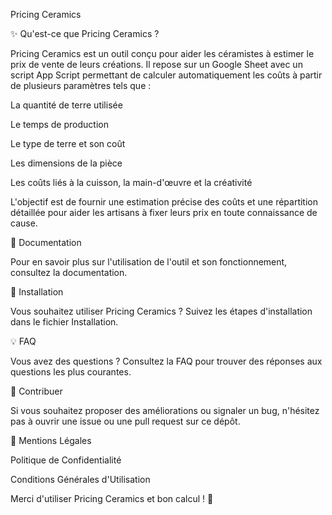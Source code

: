 Pricing Ceramics

✨ Qu'est-ce que Pricing Ceramics ?

Pricing Ceramics est un outil conçu pour aider les céramistes à estimer le prix de vente de leurs créations. Il repose sur un Google Sheet avec un script App Script permettant de calculer automatiquement les coûts à partir de plusieurs paramètres tels que :

La quantité de terre utilisée

Le temps de production

Le type de terre et son coût

Les dimensions de la pièce

Les coûts liés à la cuisson, la main-d'œuvre et la créativité

L'objectif est de fournir une estimation précise des coûts et une répartition détaillée pour aider les artisans à fixer leurs prix en toute connaissance de cause.

📝 Documentation

Pour en savoir plus sur l'utilisation de l'outil et son fonctionnement, consultez la documentation.

🔧 Installation

Vous souhaitez utiliser Pricing Ceramics ? Suivez les étapes d'installation dans le fichier Installation.

💡 FAQ

Vous avez des questions ? Consultez la FAQ pour trouver des réponses aux questions les plus courantes.

👤 Contribuer

Si vous souhaitez proposer des améliorations ou signaler un bug, n'hésitez pas à ouvrir une issue ou une pull request sur ce dépôt.

🏢 Mentions Légales

Politique de Confidentialité

Conditions Générales d'Utilisation

Merci d'utiliser Pricing Ceramics et bon calcul ! 🌟